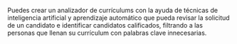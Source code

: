 Puedes crear un analizador de currículums con la ayuda de técnicas de inteligencia artificial y aprendizaje automático que pueda revisar la solicitud de un candidato e identificar candidatos calificados, filtrando a las personas que llenan su currículum con palabras clave innecesarias.
